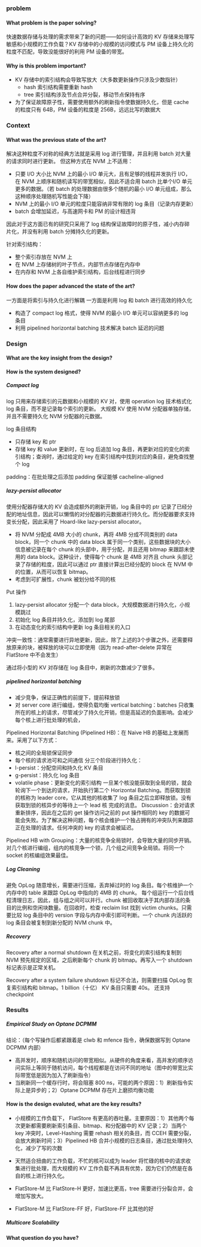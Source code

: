 ### problem

#### What problem is the paper solving?
快速数据存储与处理的需求带来了新的问题——如何设计高效的 KV 存储来处理写敏感和小规模的工作负载？KV 存储中的小规模的访问模式与 PM 设备上持久化的粒度不匹配，导致没能很好的利用 PM 设备的带宽。

#### Why is this problem important?
- KV 存储中的索引结构会导致写放大（大多数更新操作只涉及少数指针）
	- hash 索引结构需要重新 hash
	- tree 索引结构涉及节点合并分裂，移动节点保持有序
- 为了保证故障原子性，需要使用额外的刷新指令使数据持久化，但是 cache 的粒度只有 64B，PM 设备的粒度是 256B，远远比写的数据大

### Context

#### What was the previous state of the art?
解决这种粒度不对称的经典方法就是采用 log 进行管理，并且利用 batch 对大量的请求同时进行更新。
但这种方式在 NVM 上不适用：
- 只要 I/O 大小比 NVM 上的最小 I/O 单元大，且有足够的线程并发执行 I/O，在 NVM 上顺序和随机读写的带宽相似，因此不适合用 batch 比单个I/O 单元更多的数据。（若 batch 的处理数据由很多个随机的最小 I/O 单元组成，那么这种顺序处理随机写性能会下降）
- NVM 上的最小 I/O 单元的粒度只能容纳非常有限的 log 条目（记录内存更新）
- batch 会增加延迟，与高速网卡和 PM 的设计相违背

因此对于这方面已有的研究只采用了 log 结构保证故障时的原子性，减小内存碎片化，并没有利用 batch 分摊持久化的更新。

针对索引结构：
- 整个索引存放在 NVM 上
- 在 NVM 上存储树的叶子节点，内部节点存储在内存中
- 在内存和 NVM 上各自维护索引结构，后台线程进行同步

#### How does the paper advanced the state of the art?
一方面是将索引与持久化进行解耦
一方面是利用 log 和 batch 进行高效的持久化
- 构造了 compact log 格式，使得 NVM 的最小 I/O 单元可以容纳更多的 log 条目
- 利用 pipelined horizontal batching 技术解决 batch 延迟的问题

### Design

#### What are the key insight from the design?




#### How is the system designed?

##### Compact log
log 只用来存储索引的元数据和小规模的 KV 对，使用 operation log 技术格式化 log 条目，而不是记录每个索引的更新。
大规模 KV 使用 NVM 分配器单独存储，并且不需要持久化 NVM 分配器的元数据。

log 条目结构
- 只存储 key 和 ptr
- 存储 key 和 value
更新时，在 log 后追加 log 条目，再更新对应的变化的索引结构；查询时，通过给定的 key 在索引结构中找到对应的条目，避免查找整个 log


padding：在批处理之后添加 padding 保证能够 cacheline-aligned

##### lazy-persist allocator
使用分配器存储大的 KV 会造成额外的刷新开销，log 条目中的 ptr 记录了已经分配的地址信息，因此可以懒惰的对分配器的元数据进行持久化。而分配器要求支持变长分配，因此采用了 Hoard-like lazy-persist allocator。
- 将 NVM 分配成 4MB 大小的 chunk，再将 4MB 分成不同类别的 data block，同一个 chunk 中的 data block 属于同一个类别，这些数据块的大小信息被记录在每个 chunk 的头部中，用于分配，并且还用 bitmap 来跟踪未使用的 data block。这种设计，使得每个 chunk 是 4MB 对齐且 chunk 头部记录了存储的粒度，因此可以通过 ptr 直接计算出已经分配的 block 在 NVM 中的位置，从而可以恢复 bitmap。
- 考虑到可扩展性，chunk 被划分给不同的核

Put 操作
1. lazy-persist allocator 分配一个 data block，大规模数据进行持久化，小规模跳过
2. 初始化 log 条目并持久化，添加到 log 尾部
3. 在动态变化的索引结构中更新 log 条目相关的入口

冲突一致性：通常需要进行异地更新，因此，除了上述的3个步骤之外，还需要释放原来的块，被释放的块可以立即使用（因为 read-after-delete 异常在 FlatStore 中不会发生）

通过将小型的 KV 对存储在 log 条目中，刷新的次数减少了很多。

##### pipelined horizontal batching
- 减少竞争，保证正确性的前提下，提前释放锁
- 对 server core 进行编组，使得负载均衡
vertical batching：batches 只收集所在的核上的请求，尽管减少了持久化开销，但是高延迟的负面影响。会减少每个核上进行批处理的机会，

Pipelined Horizontal Batching (Pipelined HB)：在 Naive HB 的基础上发展而来。采用了以下方式：
- 核之间的全局锁保证同步
- 每个核的请求池可和之间通信
分三个阶段进行持久化：
- l-persist：分配空间和持久化 KV 条目
- g-persist：持久化 log 条目
- volatile phase：更新变化的索引结构
一旦某个核没能获取到全局的锁，就会轮询下一个到达的请求，开始执行第二个 Horizontal Batching。而获取到锁的核称为 leader core，它从其他的核收集了 log 条目之后立即释放锁。没有获取到锁的核异步的等待上一个 lead 核 完成的消息。
Discussion：会对请求重新排序，因此在之后的 get 操作访问之前的 put 操作相同的 key 的数据可能会失败。为了解决这种问题，每个核会维护一个独占拥有的冲突队列来跟踪正在处理的请求。任何冲突的 key 的请求会被延迟。

Pipelined HB with Grouping：大量的核竞争全局锁时，会导致大量的同步开销。对几个核进行编组，组内的核竞争一个锁，几个组之间竞争全局锁。将同一个 socket 的核编组效果最佳。

##### Log Cleaning
避免 OpLog 随意增长，需要进行压缩，丢弃掉过时的 log 条目。每个核维护一个内存中的 table 来跟踪 OpLog 中指向的 4MB 的 chunk。
每个组运行一个后台线程清理日志，因此，组与组之间可以并行。chunk 被回收取决于其内部存活的条目的比例和空闲块数量。在回收时，检查 reclaim list 找到 victim chunks。只需要比较 log 条目中的 version 字段与内存中索引即可判断。一个 chunk 内活跃的 log 条目会被复制到新分配的 NVM chunk 中。


##### Recovery
Recovery after a normal shutdown
在关机之前，将变化的索引结构复制到 NVM 预先规定的区域，之后刷新每个 chunk 的 bitmap。再写入一个 shutdown 标记表示是正常关机。

Recovery after a system failure
shutdown 标记不合法，则需要扫描 OpLog 恢复索引结构和 bitmap。1 billion（十亿） KV 条目只需要 40s。
还支持 checkpoint

### Results

##### Empirical Study on Optane DCPMM
结论：（每个写操作后都紧跟着是 clwb 和 mfence 指令，确保数据写到 Optane DCPMM 内部）
- 高并发时，顺序和随机访问的带宽相似。从硬件的角度来看，高并发的顺序访问实际上等同于随机访问，每个线程都是在访问不同的地址（图中的带宽比实际带宽低是因为加入了刷新指令）
- 当刷新同一个缓存行时，将会阻塞 800 ns，可能的两个原因：1）刷新指令实际上是异步的；2）Optane DCPMM 存在片上磨损均衡功能

#### How is the design evaluted, what are the key results?


- 小规模的工作负载下， FlatStore 有更高的吞吐量。主要原因：1）其他两个每次更新都需要刷新索引条目、bitmap、和分配器中的 KV 记录；2）当两个 key 冲突时，Level-Hashing 需要 rehash 相关的条目，而 CCEH 需要分裂，会放大刷新时间；3）Pipelined HB 合并小规模的日志条目，通过批处理持久化，减少了写的次数
- 天然适合扭曲的工作负载，不忙的核可以成为 leader 将忙碌的核中的请求收集进行批处理，而大规模的 KV 工作负载不再具有优势，因为它们仍然是在各自的核上进行持久化。


- FlatStore-M 比 FlatStore-H 更好，加速比更高，tree 需要进行分裂合并，会增加写放大。
- FlatStore-M 比 FlatStore-FF 好，FlatStore-FF 比其他的好

##### Multicore Scalability


#### What question do you have?









